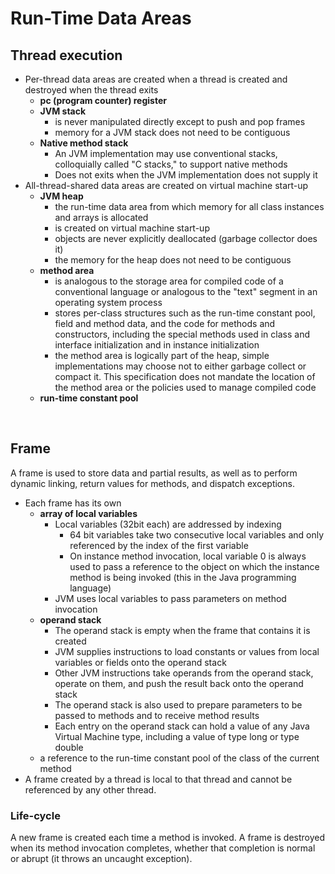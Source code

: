 # Run-Time Data Areas
## Thread execution
- Per-thread data areas are created when a thread is created and destroyed when the thread exits
    - **pc (program counter) register**
    - **JVM stack**
        - is never manipulated directly except to push and pop frames
        - memory for a JVM stack does not need to be contiguous
    - **Native method stack**
        - An JVM implementation may use conventional stacks, colloquially called "C stacks," to support native methods
        - Does not exits when the JVM implementation does not supply it
- All-thread-shared data areas are created on virtual machine start-up
    - **JVM heap**
        - the run-time data area from which memory for all class instances and arrays is allocated
        - is created on virtual machine start-up
        - objects are never explicitly deallocated (garbage collector does it)
        - the memory for the heap does not need to be contiguous
    - **method area**
        - is analogous to the storage area for compiled code of a conventional language or analogous to the "text" segment in an operating system process
        - stores per-class structures such as the run-time constant pool, field and method data, and the code for methods and constructors, including the special methods used in class and interface initialization and in instance initialization
        - the method area is logically part of the heap, simple implementations may choose not to either garbage collect or compact it. This specification does not mandate the location of the method area or the policies used to manage compiled code
    - **run-time constant pool**

<br/>

## Frame
A frame is used to store data and partial results, as well as to perform dynamic linking, return values for methods, and dispatch exceptions.
- Each frame has its own 
    - **array of local variables**
        - Local variables (32bit each) are addressed by indexing
            - 64 bit variables take two consecutive local variables and only referenced by the index of the first variable
            - On instance method invocation, local variable 0 is always used to pass a reference to the object on which the instance method is being invoked (this in the Java programming language)
        - JVM uses local variables to pass parameters on method invocation
    - **operand stack**
        - The operand stack is empty when the frame that contains it is created
        - JVM supplies instructions to load constants or values from local variables or fields onto the operand stack
        - Other JVM instructions take operands from the operand stack, operate on them, and push the result back onto the operand stack
        - The operand stack is also used to prepare parameters to be passed to methods and to receive method results
        - Each entry on the operand stack can hold a value of any Java Virtual Machine type, including a value of type long or type double
    - a reference to the run-time constant pool of the class of the current method
- A frame created by a thread is local to that thread and cannot be referenced by any other thread.


### Life-cycle
A new frame is created each time a method is invoked. A frame is destroyed when its method invocation completes, whether that completion is normal or abrupt (it throws an uncaught exception).
